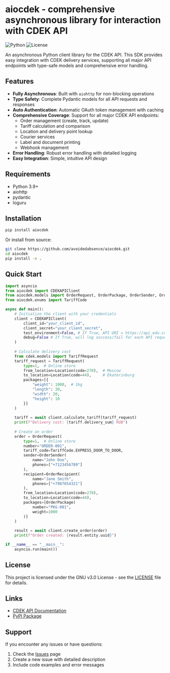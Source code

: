 # aiocdek - comprehensive asynchronous library for interaction with CDEK API

![Python](https://img.shields.io/badge/python-3.9+-blue.svg)
![License](https://img.shields.io/badge/license-GNUv3.0-green.svg)

An asynchronous Python client library for the CDEK API. This SDK provides easy integration with CDEK delivery services, supporting all major API endpoints with type-safe models and comprehensive error handling.

## Features

- **Fully Asynchronous**: Built with `aiohttp` for non-blocking operations
- **Type Safety**: Complete Pydantic models for all API requests and responses
- **Auto Authentication**: Automatic OAuth token management with caching
- **Comprehensive Coverage**: Support for all major CDEK API endpoints:
  - Order management (create, track, update)
  - Tariff calculation and comparison
  - Location and delivery point lookup
  - Courier services
  - Label and document printing
  - Webhook management
- **Error Handling**: Robust error handling with detailed logging
- **Easy Integration**: Simple, intuitive API design

## Requirements

- Python 3.9+
- aiohttp
- pydantic
- loguru

## Installation

```bash
pip install aiocdek
```

Or install from source:

```bash
git clone https://github.com/avoidedabsence/aiocdek.git
cd aiocdek
pip install -e .
```

## Quick Start

```python
import asyncio
from aiocdek import CDEKAPIClient
from aiocdek.models import OrderRequest, OrderPackage, OrderSender, OrderRecipient, Location, Money
from aiocdek.enums import TariffCode

async def main():
    # Initialize the client with your credentials
    client = CDEKAPIClient(
        client_id="your_client_id",
        client_secret="your_client_secret",
        test_environment=False, # If True, API URI = https://api.edu.cdek.ru/
        debug=False # If True, will log success/fail for each API request
    )
    
    # Calculate delivery cost
    from cdek.models import TariffRequest
    tariff_request = TariffRequest(
        type=1,  # Online store
        from_location=Location(code=270),  # Moscow
        to_location=Location(code=44),     # Ekaterinburg
        packages=[{
            "weight": 1000,  # 1kg
            "length": 30,
            "width": 20,
            "height": 10
        }]
    )
    
    tariff = await client.calculate_tariff(tariff_request)
    print(f"Delivery cost: {tariff.delivery_sum} RUB")
    
    # Create an order
    order = OrderRequest(
        type=1,  # Online store
        number="ORDER-001",
        tariff_code=TariffCode.EXPRESS_DOOR_TO_DOOR,
        sender=OrderSender(
            name="John Doe",
            phones=["+7123456789"]
        ),
        recipient=OrderRecipient(
            name="Jane Smith",
            phones=["+7987654321"]
        ),
        from_location=Location(code=270),
        to_location=Location(code=44),
        packages=[OrderPackage(
            number="PKG-001",
            weight=1000
        )]
    )
    
    result = await client.create_order(order)
    print(f"Order created: {result.entity.uuid}")

if __name__ == "__main__":
    asyncio.run(main())
```

## License

This project is licensed under the GNU v3.0 License - see the [LICENSE](LICENSE) file for details.

## Links

- [CDEK API Documentation](https://api.cdek.ru/)
- [PyPI Package](https://pypi.org/project/aiocdek/)

## Support

If you encounter any issues or have questions:

1. Check the [Issues](https://github.com/avoidedabsence/aiocdek/issues) page
2. Create a new issue with detailed description
3. Include code examples and error messages
